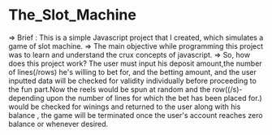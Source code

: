 # The_Slot_Machine

=> Brief : This is a simple Javascript project that I created, which simulates a game of slot machine.
=> The main objective while programming this project was to learn and understand the crux concepts of javascript.
=> So, how does this project work?  The user must input his deposit amount,the number of lines(/rows) he's willing to bet for, and the betting amount, and the user inputted data will be checked for validity individually before proceeding to the fun part.Now the reels would be spun at random and the row((/s)-depending upon the number of lines for which the bet has been placed for.) would be checked for winings and returned to the user along with his balance , the game will be terminated once the user's account reaches zero balance or whenever desired.

